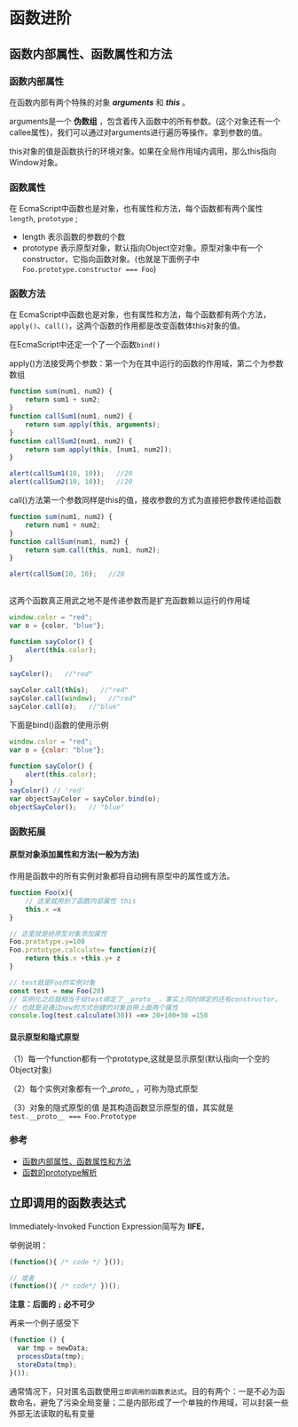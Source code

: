 # 函数进阶

## 函数内部属性、函数属性和方法

### 函数内部属性

在函数内部有两个特殊的对象 ***arguments*** 和 ***this*** 。

arguments是一个 **伪数组** ，包含着传入函数中的所有参数。(这个对象还有一个 callee属性)，我们可以通过对arguments进行遍历等操作。拿到参数的值。

this对象的值是函数执行的环境对象。如果在全局作用域内调用，那么this指向Window对象。

### 函数属性


在 EcmaScript中函数也是对象，也有属性和方法，每个函数都有两个属性 `length`, `prototype` ;

* length 表示函数的参数的个数
* prototype 表示原型对象，默认指向Object空对象。原型对象中有一个constructor，它指向函数对象。(也就是下面例子中 `Foo.prototype.constructor === Foo`)

### 函数方法

在 EcmaScript中函数也是对象，也有属性和方法，每个函数都有两个方法，`apply()`、`call()`，这两个函数的作用都是改变函数体this对象的值。

在EcmaScript中还定一个了一个函数`bind()`

apply()方法接受两个参数：第一个为在其中运行的函数的作用域，第二个为参数数组

```javascript
function sum(num1, num2) {
    return sum1 + sum2;
}
function callSum1(num1, num2) {
    return sum.apply(this, arguments);
}
function callSum2(num1, num2) {
    return sum.apply(this, [num1, num2]);
}

alert(callSum1(10, 10));   //20
alert(callSum2(10, 10));   //20

```

call()方法第一个参数同样是this的值，接收参数的方式为直接把参数传递给函数

```javascript
function sum(num1, num2) {
    return num1 + num2;
}
function callSum(num1, num2) {
    return sum.call(this, num1, num2);
}

alert(callSum(10, 10);   //20
      
```

这两个函数真正用武之地不是传递参数而是扩充函数赖以运行的作用域

```javascript
window.color = "red";
var o = {color, "blue"};

function sayColor() {
    alert(this.color);
}

sayColor();   //"red"

sayColor.call(this);   //"red"
sayColor.call(window);   //"red"
sayColor.call(o);   //"blue"

```

下面是bind()函数的使用示例

```javascript
window.color = "red";
var o = {color: "blue"};

function sayColor() {
    alert(this.color);
}
sayColor() // 'red'
var objectSayColor = sayColor.bind(o);
objectSayColor();   // "blue"
```



### 函数拓展

#### 原型对象添加属性和方法(一般为方法)

作用是函数中的所有实例对象都将自动拥有原型中的属性或方法。

```javascript
function Foo(x){
    // 这里就用到了函数内部属性 this
    this.x =x
}

// 这里就是给原型对象添加属性
Foo.prototype.y=100
Foo.prototype.calculate= function(z){
    return this.x +this.y+ z
}

// test就是Foo的实例对象
const test = new Foo(20)
// 实例化之后就相当于给test绑定了__proto__，事实上同时绑定的还有constructor。
// 也就是说通过new的方式创建的对象自带上面两个属性
console.log(test.calculate(30)) ==> 20+100+30 =150

```



####  显示原型和隐式原型

（1）每一个function都有一个prototype,这就是显示原型(默认指向一个空的Object对象)

（2）每个实例对象都有一个\__proto__ ，可称为隐式原型

（3）对象的隐式原型的值 是其构造函数显示原型的值，其实就是`test.__proto__ === Foo.Prototype`



### 参考

* [函数内部属性、函数属性和方法](https://blog.csdn.net/m0_37581397/article/details/81982670)
* [函数的prototype解析](https://blog.csdn.net/qq_16858683/article/details/79337329)



## 立即调用的函数表达式

Immediately-Invoked Function Expression简写为 **IIFE**，

举例说明：

```javascript
(function(){ /* code */ }());

// 或者
(function(){ /* code*/ })();
```

**注意：后面的 `;` 必不可少**

再来一个例子感受下

```javascript
(function () {
  var tmp = newData;
  processData(tmp);
  storeData(tmp);
}());
```

通常情况下，只对匿名函数使用`立即调用的函数表达式`。目的有两个：一是不必为函数命名，避免了污染全局变量；二是内部形成了一个单独的作用域，可以封装一些外部无法读取的私有变量